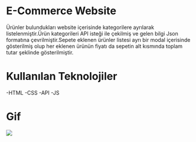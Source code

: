 <h1>E-Commerce Website</h1>

Ürünler bulundukları website içerisinde kategorilere ayrılarak listelenmiştir.Ürün kategorileri API isteği ile çekilmiş ve gelen bilgi Json formatına çevrilmiştir.Sepete eklenen ürünler listesi ayrı bir modal içerisinde gösterilmiş olup her eklenen ürünün fiyatı da sepetin alt kısmında toplam tutar şeklinde gösterilmiştir.

<h1>Kullanılan Teknolojiler</h1>
  -HTML
  -CSS
  -API
  -JS

<h1>Gif</h1>

<img src="/img/ezgif.com-video-to-gif.gif"/>
